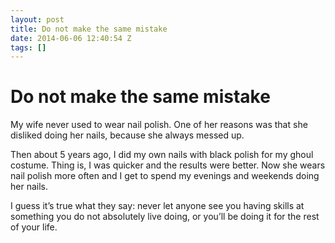 ```yaml
---
layout: post
title: Do not make the same mistake
date: 2014-06-06 12:40:54 Z
tags: []
---
```

# Do not make the same mistake

My wife never used to wear nail polish. One of her reasons was that she disliked doing her nails, because she always messed up.

Then about 5 years ago, I did my own nails with black polish for my ghoul costume. Thing is, I was quicker and the results were better. Now she wears nail polish more often and I get to spend my evenings and weekends doing her nails.

I guess it’s true what they say: never let anyone see you having skills at something you do not absolutely live doing, or you’ll be doing it for the rest of your life.
